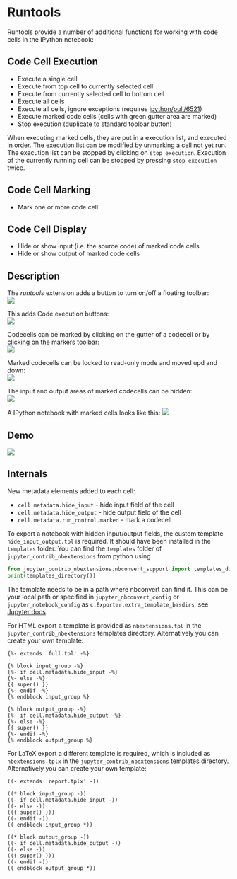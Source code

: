Runtools
========
Runtools provide a number of additional functions for working with code cells in the IPython notebook:

Code Cell Execution
-------------------

* Execute a single cell
* Execute from top cell to currently selected cell
* Execute from currently selected cell to bottom cell
* Execute all cells
* Execute all cells, ignore exceptions (requires [ipython/pull/6521](https://github.com/ipython/ipython/pull/6521))
* Execute marked code cells (cells with green gutter area are marked)
* Stop execution (duplicate to standard toolbar button)

When executing marked cells, they are put in a execution list, and
executed in order. The execution list can be modified by unmarking
a cell not yet run. The execution list can be stopped by clicking on
`stop execution`. Execution of the currently running cell can be stopped
by pressing `stop execution` twice.

Code Cell Marking
-----------------

* Mark one or more code cell


Code Cell Display
-----------------

* Hide or show input (i.e. the source code) of marked code cells
* Hide or show output of marked code cells


Description
-----------

The *runtools* extension adds a button to turn on/off a floating toolbar:   
![](icon.png)

This adds Code execution buttons:   
![](runtools_execute.png)

Codecells can be marked by clicking on the gutter of a codecell or by clicking on the markers toolbar:   
![](runtools_marker.png)

Marked codecells can be locked to read-only mode and moved upd and down:   
![](runtools_lock.png)

The input and output areas of marked codecells can be hidden:   
![](runtools_show_hide.png)

A IPython notebook with marked cells looks like this:
![](runtools_nb.png)


Demo
----

![](demo.gif)


Internals
---------

New metadata elements added to each cell:
* `cell.metadata.hide_input` - hide input field of the cell
* `cell.metadata.hide_output` - hide output field of the cell
* `cell.metadata.run_control.marked` - mark a codecell

To export a notebook with hidden input/output fields, the custom template `hide_input_output.tpl` is required.
It should have been installed in the `templates` folder.
You can find the `templates` folder of `jupyter_contrib_nbextensions` from python using

```python
from jupyter_contrib_nbextensions.nbconvert_support import templates_directory
print(templates_directory())
```

The template needs to be in a path where nbconvert can find it. This can be your local path or specified in 
`jupyter_nbconvert_config` or `jupyter_notebook_config` as `c.Exporter.extra_template_basdirs`, see [Jupyter docs](https://jupyter-notebook.readthedocs.io/en/latest/config.html).

For HTML export a template is provided as `nbextensions.tpl` in the `jupyter_contrib_nbextensions` templates directory. Alternatively you can create your own template:
```
{%- extends 'full.tpl' -%}

{% block input_group -%}
{%- if cell.metadata.hide_input -%}
{%- else -%}
{{ super() }}
{%- endif -%}
{% endblock input_group %}

{% block output_group -%}
{%- if cell.metadata.hide_output -%}
{%- else -%}
{{ super() }}
{%- endif -%}
{% endblock output_group %}
```

For LaTeX export a different template is required, which is included as `nbextensions.tplx` in the `jupyter_contrib_nbextensions` templates directory. Alternatively you can create your own template:
```
((- extends 'report.tplx' -))

((* block input_group -))
((- if cell.metadata.hide_input -))
((- else -))
((( super() )))
((- endif -))
(( endblock input_group *))

((* block output_group -))
((- if cell.metadata.hide_output -))
((- else -))
((( super() )))
((- endif -))
(( endblock output_group *))
```